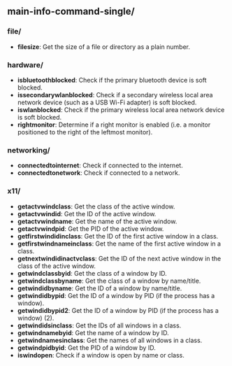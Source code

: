 
## main-info-command-single/

### file/

* **filesize**: Get the size of a file or directory as a plain number.

### hardware/

* **isbluetoothblocked**: Check if the primary bluetooth device is soft blocked.
* **issecondarywlanblocked**: Check if a secondary wireless local area network device (such as a USB Wi-Fi adapter) is soft blocked.
* **iswlanblocked**: Check if the primary wireless local area network device is soft blocked.
* **rightmonitor**: Determine if a right monitor is enabled (i.e. a monitor positioned to the right of the leftmost monitor).

### networking/

* **connectedtointernet**: Check if connected to the internet.
* **connectedtonetwork**: Check if connected to a network.

### x11/

* **getactvwindclass**: Get the class of the active window.
* **getactvwindid**: Get the ID of the active window.
* **getactvwindname**: Get the name of the active window.
* **getactvwindpid**: Get the PID of the active window.
* **getfirstwindidinclass**: Get the ID of the first active window in a class.
* **getfirstwindnameinclass**: Get the name of the first active window in a class.
* **getnextwindidinactvclass**: Get the ID of the next active window in the class of the active window.
* **getwindclassbyid**: Get the class of a window by ID.
* **getwindclassbyname**: Get the class of a window by name/title.
* **getwindidbyname**: Get the ID of a window by name/title.
* **getwindidbypid**: Get the ID of a window by PID (if the process has a window).
* **getwindidbypid2**: Get the ID of a window by PID (if the process has a window) (2).
* **getwindidsinclass**: Get the IDs of all windows in a class.
* **getwindnamebyid**: Get the name of a window by ID.
* **getwindnamesinclass**: Get the names of all windows in a class.
* **getwindpidbyid**: Get the PID of a window by ID.
* **iswindopen**: Check if a window is open by name or class.
